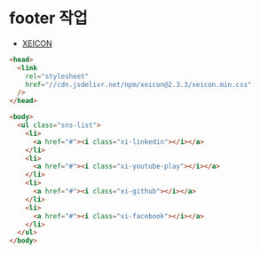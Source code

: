 # footer 작업

- [XEICON](https://xpressengine.github.io/XEIcon/started.html)

```html
<head>
  <link
    rel="stylesheet"
    href="//cdn.jsdelivr.net/npm/xeicon@2.3.3/xeicon.min.css"
  />
</head>

<body>
  <ul class="sns-list">
    <li>
      <a href="#"><i class="xi-linkedin"></i></a>
    </li>
    <li>
      <a href="#"><i class="xi-youtube-play"></i></a>
    </li>
    <li>
      <a href="#"><i class="xi-github"></i></a>
    </li>
    <li>
      <a href="#"><i class="xi-facebook"></i></a>
    </li>
  </ul>
</body>
```
